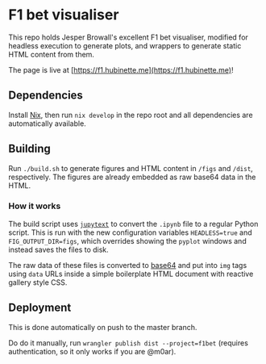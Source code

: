 # F1 bet visualiser
This repo holds Jesper Browall's excellent F1 bet visualiser,
modified for headless execution to generate plots, and wrappers
to generate static HTML content from them.

The page is live at [https://f1.hubinette.me](https://f1.hubinette.me)!

## Dependencies
Install [Nix](https://nixos.org/download.html), then run `nix develop`
in the repo root and all dependencies are automatically available.

## Building
Run `./build.sh` to generate figures and HTML content in `/figs` and
`/dist`, respectively. The figures are already embedded as raw base64
data in the HTML.

### How it works
The build script uses [`jupytext`](https://github.com/mwouts/jupytext) to
convert the `.ipynb` file to a regular Python script. This is run with the
new configuration variables `HEADLESS=true` and `FIG_OUTPUT_DIR=figs`, which
overrides showing the `pyplot` windows and instead saves the files to disk.

The raw data of these files is converted to [base64](https://en.wikipedia.org/wiki/Base64)
and put into `img` tags using `data` URLs inside a simple boilerplate HTML
document with reactive gallery style CSS.

## Deployment
This is done automatically on push to the master branch.

Do do it manually, run `wrangler publish dist --project=f1bet`
(requires authentication, so it only works if you are @m0ar).


